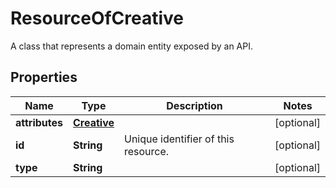 

# ResourceOfCreative

A class that represents a domain entity exposed by an API.

## Properties

| Name | Type | Description | Notes |
|------------ | ------------- | ------------- | -------------|
|**attributes** | [**Creative**](Creative.md) |  |  [optional] |
|**id** | **String** | Unique identifier of this resource. |  [optional] |
|**type** | **String** |  |  [optional] |



